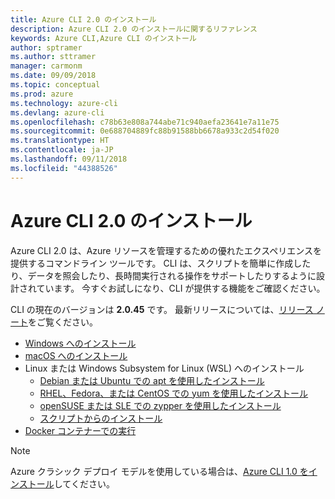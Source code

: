 ```yaml
---
title: Azure CLI 2.0 のインストール
description: Azure CLI 2.0 のインストールに関するリファレンス
keywords: Azure CLI,Azure CLI のインストール
author: sptramer
ms.author: sttramer
manager: carmonm
ms.date: 09/09/2018
ms.topic: conceptual
ms.prod: azure
ms.technology: azure-cli
ms.devlang: azure-cli
ms.openlocfilehash: c78b63e808a744abe71c940aefa23641e7a11e75
ms.sourcegitcommit: 0e688704889fc88b91588bb6678a933c2d54f020
ms.translationtype: HT
ms.contentlocale: ja-JP
ms.lasthandoff: 09/11/2018
ms.locfileid: "44388526"
---
```

# <a name="install-azure-cli-20"></a>Azure CLI 2.0 のインストール

Azure CLI 2.0 は、Azure リソースを管理するための優れたエクスペリエンスを提供するコマンドライン ツールです。 CLI は、スクリプトを簡単に作成したり、データを照会したり、長時間実行される操作をサポートしたりするように設計されています。 今すぐお試しになり、CLI が提供する機能をご確認ください。

CLI の現在のバージョンは __2.0.45__ です。 最新リリースについては、[リリース ノート](release-notes-azure-cli.md)をご覧ください。

* [Windows へのインストール](install-azure-cli-windows.md)
* [macOS へのインストール](install-azure-cli-macos.md)
* Linux または Windows Subsystem for Linux (WSL) へのインストール
  * [Debian または Ubuntu での apt を使用したインストール](install-azure-cli-apt.md)
  * [RHEL、Fedora、または CentOS での yum を使用したインストール](install-azure-cli-yum.md)
  * [openSUSE または SLE での zypper を使用したインストール](install-azure-cli-zypper.md)
  * [スクリプトからのインストール](install-azure-cli-linux.md)
* [Docker コンテナーでの実行](run-azure-cli-docker.md)

> [!NOTE]
> Azure クラシック デプロイ モデルを使用している場合は、[Azure CLI 1.0 をインストール](install-cli-version-1.0.md)してください。
